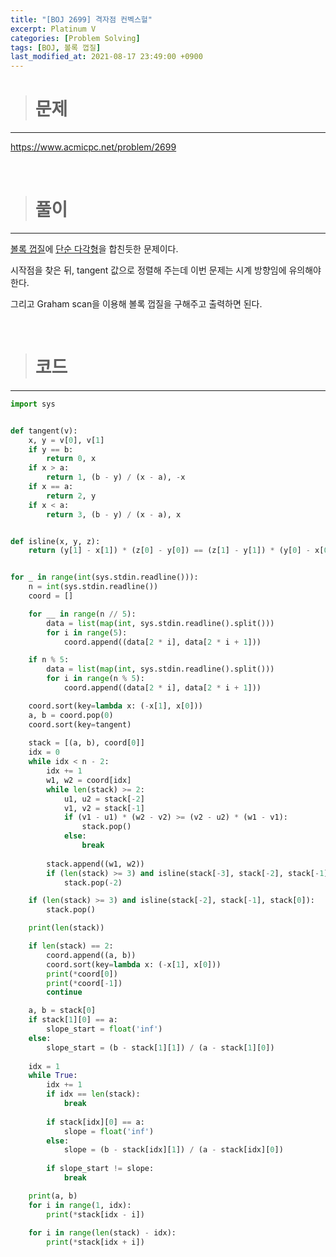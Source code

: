 ```yaml
---
title: "[BOJ 2699] 격자점 컨벡스헐"
excerpt: Platinum V
categories: [Problem Solving]
tags: [BOJ, 볼록 껍질]
last_modified_at: 2021-08-17 23:49:00 +0900
---
```


> # 문제
---

[<u>https://www.acmicpc.net/problem/2699</u>](https://www.acmicpc.net/problem/2699)

<br>

> # 풀이
---

[<u>볼록 껍질</u>](https://cael0.github.io/https://cael0.github.io/problem%20solving/BOJ1708/%20solving/BOJ3679/)에 [<u>단순 다각형</u>](https://cael0.github.io/problem%20solving/BOJ3679/)을 합친듯한 문제이다.

시작점을 찾은 뒤, tangent 값으로 정렬해 주는데 이번 문제는 시계 방향임에 유의해야 한다.

그리고 Graham scan을 이용해 볼록 껍질을 구해주고 출력하면 된다.

<br>

> # 코드
---

```python
import sys


def tangent(v):
    x, y = v[0], v[1]
    if y == b:
        return 0, x
    if x > a:
        return 1, (b - y) / (x - a), -x
    if x == a:
        return 2, y
    if x < a:
        return 3, (b - y) / (x - a), x


def isline(x, y, z):
    return (y[1] - x[1]) * (z[0] - y[0]) == (z[1] - y[1]) * (y[0] - x[0])


for _ in range(int(sys.stdin.readline())):
    n = int(sys.stdin.readline())
    coord = []

    for __ in range(n // 5):
        data = list(map(int, sys.stdin.readline().split()))
        for i in range(5):
            coord.append((data[2 * i], data[2 * i + 1]))

    if n % 5:
        data = list(map(int, sys.stdin.readline().split()))
        for i in range(n % 5):
            coord.append((data[2 * i], data[2 * i + 1]))

    coord.sort(key=lambda x: (-x[1], x[0]))
    a, b = coord.pop(0)
    coord.sort(key=tangent)
    
    stack = [(a, b), coord[0]]
    idx = 0
    while idx < n - 2:
        idx += 1
        w1, w2 = coord[idx]
        while len(stack) >= 2:
            u1, u2 = stack[-2]
            v1, v2 = stack[-1]
            if (v1 - u1) * (w2 - v2) >= (v2 - u2) * (w1 - v1):
                stack.pop()
            else:
                break
        
        stack.append((w1, w2))
        if (len(stack) >= 3) and isline(stack[-3], stack[-2], stack[-1]):
            stack.pop(-2)

    if (len(stack) >= 3) and isline(stack[-2], stack[-1], stack[0]):
        stack.pop()

    print(len(stack))

    if len(stack) == 2:
        coord.append((a, b))
        coord.sort(key=lambda x: (-x[1], x[0]))
        print(*coord[0])
        print(*coord[-1])
        continue

    a, b = stack[0]
    if stack[1][0] == a:
        slope_start = float('inf')
    else:
        slope_start = (b - stack[1][1]) / (a - stack[1][0])
    
    idx = 1
    while True:
        idx += 1
        if idx == len(stack):
            break
        
        if stack[idx][0] == a:
            slope = float('inf')
        else:
            slope = (b - stack[idx][1]) / (a - stack[idx][0])
        
        if slope_start != slope:
            break

    print(a, b)
    for i in range(1, idx):
        print(*stack[idx - i])
    
    for i in range(len(stack) - idx):
        print(*stack[idx + i])
```
